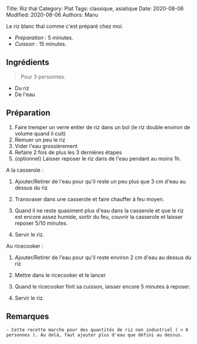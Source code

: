 Title: Riz thaï
Category: Plat
Tags: classique, asiatique
Date: 2020-08-06
Modified: 2020-08-06
Authors: Manu

Le riz blanc thaï comme c'est préparé chez moi.

- *Préparation* : 5 minutes.
- *Cuisson* : 15 minutes.

## Ingrédients
> Pour 3 personnes.

 - Du riz
 - De l'eau
  
## Préparation

 1. Faire tremper un verre entier de riz dans un bol (le riz double environ de volume quand il cuit)
 2. Remuer un peu le riz
 3. Vider l'eau grossièrement 
 4. Refaire 2 fois de plus les 3 dernières étapes
 5. (optionnel) Laisser reposer le riz dans de l'eau pendant au moins 1h.

A la casserole : 

 1. Ajouter/Retirer de l'eau pour qu'il reste un peu plus que 3 cm d'eau au dessus du riz

 2. Transvaser dans une casserole et faire chauffer à feu moyen.

 3. Quand il ne reste quasiment plus d'eau dans la casserole et que le riz est encore assez humide, sortir du feu, couvrir la casserole et laisser reposer 5/10 minutes.

 4. Servir le riz.

Au ricecooker : 

 1. Ajouter/Retirer de l'eau pour qu'il reste environ 2 cm d'eau au dessus du riz

 2. Mettre dans le ricecooker et le lancer

 3. Quand le ricecooker finit sa cuisson, laisser encore 5 minutes à reposer. 

 4. Servir le riz.
        
## Remarques
    - Cette recette marche pour des quantités de riz non industriel ( < 6 personnes ). Au delà, faut ajouter plus d'eau que défini au dessus.

